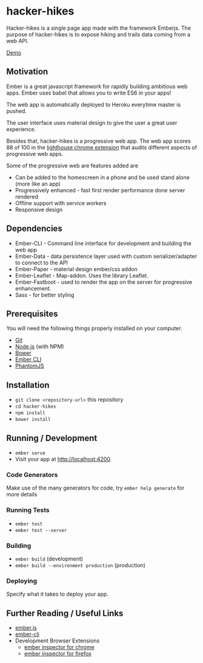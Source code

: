 # hacker-hikes

Hacker-hikes is a single page app made with the framework Emberjs. 
The purpose of hacker-hikes is to expose hiking and trails data coming from a web API.


[Demo](https://hacker-hikes.herokuapp.com/)

## Motivation
Ember is a great javascript framework for rapidly building ambitious web apps.
Ember uses babel that allows you to write ES6 in your apps!

The web app is automatically deployed to Heroku everytime master is pushed.

The user interface uses material design to give the user a great user experience.

Besides that, hacker-hikes is a progressive web app. 
The web app scores 88 of 100 in the [lighthouse chrome extension](https://chrome.google.com/webstore/detail/lighthouse/blipmdconlkpinefehnmjammfjpmpbjk) that audits different aspects of progressive web apps.

Some of the progressive web are features added are
* Can be added to the homescreen in a phone and be used stand alone (more like an app)
* Progressively enhanced - fast first render performance done server rendered
* Offline support with service workers
* Responsive design

## Dependencies

* Ember-CLI - Command line interface for development and building the web app
* Ember-Data - data persistence layer used with custom serializer/adapter to connect to the API
* Ember-Paper - material design ember/css addon
* Ember-Leaflet - Map-addon. Uses the library Leaflet.
* Ember-Fastboot - used to render the app on the server for progressive enhancement.
* Sass - for better styling

## Prerequisites

You will need the following things properly installed on your computer.

* [Git](https://git-scm.com/)
* [Node.js](https://nodejs.org/) (with NPM)
* [Bower](https://bower.io/)
* [Ember CLI](https://ember-cli.com/)
* [PhantomJS](http://phantomjs.org/)

## Installation

* `git clone <repository-url>` this repository
* `cd hacker-hikes`
* `npm install`
* `bower install`

## Running / Development

* `ember serve`
* Visit your app at [http://localhost:4200](http://localhost:4200).

### Code Generators

Make use of the many generators for code, try `ember help generate` for more details

### Running Tests

* `ember test`
* `ember test --server`

### Building

* `ember build` (development)
* `ember build --environment production` (production)

### Deploying

Specify what it takes to deploy your app.

## Further Reading / Useful Links

* [ember.js](http://emberjs.com/)
* [ember-cli](https://ember-cli.com/)
* Development Browser Extensions
  * [ember inspector for chrome](https://chrome.google.com/webstore/detail/ember-inspector/bmdblncegkenkacieihfhpjfppoconhi)
  * [ember inspector for firefox](https://addons.mozilla.org/en-US/firefox/addon/ember-inspector/)
